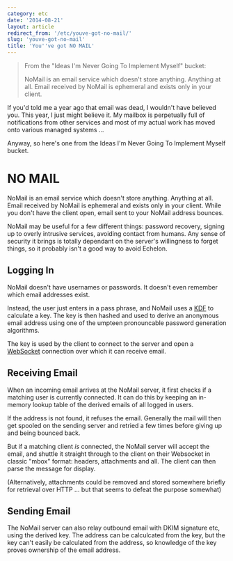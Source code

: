 ```yaml
---
category: etc
date: '2014-08-21'
layout: article
redirect_from: '/etc/youve-got-no-mail/'
slug: 'youve-got-no-mail'
title: 'You''ve got NO MAIL'
---
```


> From the "Ideas I'm Never Going To Implement Myself" bucket:
>
> NoMail is an email service which doesn't store anything. Anything at
> all. Email received by NoMail is ephemeral and exists only in your
> client.

If you'd told me a year ago that email was dead, I wouldn't have
believed you. This year, I just might believe it. My mailbox is
perpetually full of notifications from other services and most of my
actual work has moved onto various managed systems ...

Anyway, so here's one from the Ideas I'm Never Going To Implement Myself
bucket.

NO MAIL
=======

NoMail is an email service which doesn't store anything. Anything at
all. Email received by NoMail is ephemeral and exists only in your
client. While you don't have the client open, email sent to your NoMail
address bounces.

NoMail may be useful for a few different things: password recovery,
signing up to overly intrusive services, avoiding contact from humans.
Any sense of security it brings is totally dependant on the server's
willingness to forget things, so it probably isn't a good way to avoid
Echelon.

Logging In
----------

NoMail doesn't have usernames or passwords. It doesn't even remember
which email addresses exist.

Instead, the user just enters in a pass phrase, and NoMail uses a
[KDF](http://en.wikipedia.org/wiki/Key_derivation_function) to calculate
a key. The key is then hashed and used to derive an anonymous email
address using one of the umpteen pronouncable password generation
algorithms.

The key is used by the client to connect to the server and open a
[WebSocket](https://www.websocket.org/) connection over which it can
receive email.

Receiving Email
---------------

When an incoming email arrives at the NoMail server, it first checks if
a matching user is currently connected. It can do this by keeping an
in-memory lookup table of the derived emails of all logged in users.

If the address is not found, it refuses the email. Generally the mail
will then get spooled on the sending server and retried a few times
before giving up and being bounced back.

But if a matching client *is* connected, the NoMail server will accept
the email, and shuttle it straight through to the client on their
Websocket in classic "mbox" format: headers, attachments and all. The
client can then parse the message for display.

(Alternatively, attachments could be removed and stored somewhere
briefly for retrieval over HTTP ... but that seems to defeat the purpose
somewhat)

Sending Email
-------------

The NoMail server can also relay outbound email with DKIM signature etc,
using the derived key. The address can be calculcated from the key, but
the key can't easily be calculated from the address, so knowledge of the
key proves ownership of the email address.
